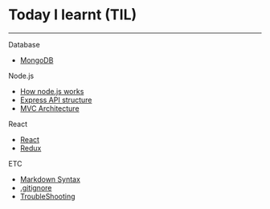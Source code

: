 # Today I learnt (TIL)

---

Database

- [MongoDB](https://github.com/kkoomin/TIL/blob/master/Database/mongoDB.md)

Node.js

- [How node.js works](https://github.com/kkoomin/TIL/blob/master/JavaScript/nodeJS/2-how-node-works/README.md)
- [Express API structure](https://github.com/kkoomin/TIL/blob/master/JavaScript/nodeJS/4-natours/README.md)
- [MVC Architecture](https://github.com/kkoomin/TIL/blob/master/JavaScript/nodeJS/backend-architecture.md)

React

- [React](https://github.com/kkoomin/TIL/blob/master/JavaScript/React/react.md)
- [Redux](https://github.com/kkoomin/TIL/blob/master/JavaScript/redux.md)

ETC

- [Markdown Syntax](https://github.com/kkoomin/TIL/blob/master/ETC/extra-lecture-markdown.md)
- [.gitignore](https://github.com/kkoomin/TIL/blob/master/ETC/gitignore.md)
- [TroubleShooting](https://github.com/kkoomin/TIL/blob/master/ETC/trouble-shooting.md)
